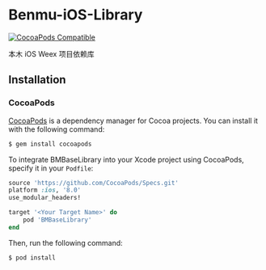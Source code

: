# Benmu-iOS-Library

[![CocoaPods Compatible](https://img.shields.io/cocoapods/v/BMBaseLibrary.svg)](https://img.shields.io/cocoapods/v/BMBaseLibrary.svg)

本木 iOS Weex 项目依赖库

## Installation

### CocoaPods

[CocoaPods](https://cocoapods.org) is a dependency manager for Cocoa projects. You can install it with the following command:

```bash
$ gem install cocoapods
```

To integrate BMBaseLibrary into your Xcode project using CocoaPods, specify it in your `Podfile`:

```ruby
source 'https://github.com/CocoaPods/Specs.git'
platform :ios, '8.0'
use_modular_headers!

target '<Your Target Name>' do
    pod 'BMBaseLibrary'
end
```

Then, run the following command:

```bash
$ pod install
```
